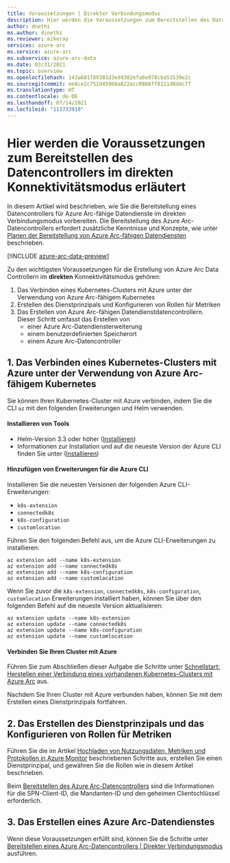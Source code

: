 ```yaml
---
title: Voraussetzungen | Direkter Verbindungsmodus
description: Hier werden die Voraussetzungen zum Bereitstellen des Datencontrollers im direkten Verbindungsmodus erläutert.
author: dnethi
ms.author: dinethi
ms.reviewer: mikeray
services: azure-arc
ms.service: azure-arc
ms.subservice: azure-arc-data
ms.date: 03/31/2021
ms.topic: overview
ms.openlocfilehash: 143a601f89301d3ed4302efa6e978cba53539e2c
ms.sourcegitcommit: ee8ce2c752d45968a822acc0866ff8111d0d4c7f
ms.translationtype: HT
ms.contentlocale: de-DE
ms.lasthandoff: 07/14/2021
ms.locfileid: "113733918"
---
```

# <a name="prerequisites-to-deploy-the-data-controller-in-direct-connectivity-mode"></a>Hier werden die Voraussetzungen zum Bereitstellen des Datencontrollers im direkten Konnektivitätsmodus erläutert

In diesem Artikel wird beschrieben, wie Sie die Bereitstellung eines Datencontrollers für Azure Arc-fähige Datendienste im direkten Verbindungsmodus vorbereiten. Die Bereitstellung des Azure Arc-Datencontrollers erfordert zusätzliche Kenntnisse und Konzepte, wie unter [Planen der Bereitstellung von Azure Arc-fähigen Datendiensten](plan-azure-arc-data-services.md) beschrieben.

[!INCLUDE [azure-arc-data-preview](../../../includes/azure-arc-data-preview.md)]

Zu den wichtigsten Voraussetzungen für die Erstellung von Azure Arc Data Controllern im **direkten** Konnektivitätsmodus gehören:

1. Das Verbinden eines Kubernetes-Clusters mit Azure unter der Verwendung von Azure Arc-fähigem Kubernetes
2. Erstellen des Dienstprinzipals und Konfigurieren von Rollen für Metriken
3. Das Erstellen von Azure Arc-fähigen Datendienstdatencontrollern. Dieser Schritt umfasst das Erstellen von
    - einer Azure Arc-Datendiensterweiterung
    - einem benutzerdefinierten Speicherort
    - einem Azure Arc-Datencontroller

## <a name="1-connect-kubernetes-cluster-to-azure-using-azure-arc-enabled-kubernetes"></a>1. Das Verbinden eines Kubernetes-Clusters mit Azure unter der Verwendung von Azure Arc-fähigem Kubernetes

Sie können Ihren Kubernetes-Cluster mit Azure verbinden, indem Sie die CLI ```az``` mit den folgenden Erweiterungen und Helm verwenden.

#### <a name="install-tools"></a>Installieren von Tools

- Helm-Version 3.3 oder höher ([Installieren](https://helm.sh/docs/intro/install/))
- Informationen zur Installation und auf die neueste Version der Azure CLI finden Sie unter ([Installieren](/sql/azdata/install/deploy-install-azdata))

#### <a name="add-extensions-for-azure-cli"></a>Hinzufügen von Erweiterungen für die Azure CLI

Installieren Sie die neuesten Versionen der folgenden Azure CLI-Erweiterungen:
- ```k8s-extension```
- ```connectedk8s```
- ```k8s-configuration```
- `customlocation`

Führen Sie den folgenden Befehl aus, um die Azure CLI-Erweiterungen zu installieren:

```azurecli
az extension add --name k8s-extension
az extension add --name connectedk8s
az extension add --name k8s-configuration
az extension add --name customlocation
```

Wenn Sie zuvor die ```k8s-extension```, ```connectedk8s```, ```k8s-configuration```, `customlocation` Erweiterungen installiert haben, können Sie über den folgenden Befehl auf die neueste Version aktualisieren:

```azurecli
az extension update --name k8s-extension
az extension update --name connectedk8s
az extension update --name k8s-configuration
az extension update --name customlocation
```
#### <a name="connect-your-cluster-to-azure"></a>Verbinden Sie Ihren Cluster mit Azure

Führen Sie zum Abschließen dieser Aufgabe die Schritte unter [Schnellstart: Herstellen einer Verbindung eines vorhandenen Kubernetes-Clusters mit Azure Arc](../kubernetes/quickstart-connect-cluster.md) aus.

Nachdem Sie Ihren Cluster mit Azure verbunden haben, können Sie mit dem Erstellen eines Dienstprinzipals fortfahren. 

## <a name="2-create-service-principal-and-configure-roles-for-metrics"></a>2. Das Erstellen des Dienstprinzipals und das Konfigurieren von Rollen für Metriken

Führen Sie die im Artikel [Hochladen von Nutzungsdaten, Metriken und Protokollen in Azure Monitor](upload-metrics-and-logs-to-azure-monitor.md) beschriebenen Schritte aus, erstellen Sie einen Dienstprinzipal, und gewähren Sie die Rollen wie in diesem Artikel beschrieben. 

Beim [Bereitstellen des Azure Arc-Datencontrollers](create-data-controller-direct-azure-portal.md) sind die Informationen für die SPN-Client-ID, die Mandanten-ID und den geheimen Clientschlüssel erforderlich. 

## <a name="3-create-azure-arc-data-services"></a>3. Das Erstellen eines Azure Arc-Datendienstes

Wenn diese Voraussetzungen erfüllt sind, können Sie die Schritte unter [Bereitstellen eines Azure Arc-Datencontrollers | Direkter Verbindungsmodus](create-data-controller-direct-azure-portal.md) ausführen.


